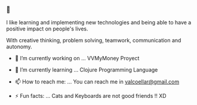 ### 👋

<!--


Here are some ideas to get you started:

- 🔭 I’m currently working on ...
- 🌱 I’m currently learning ...
- 👯 I’m looking to collaborate on ...
- 🤔 I’m looking for help with ...
- 💬 Ask me about ...
- 📫 How to reach me: ...
- 😄 Pronouns: ...
- ⚡ Fun fact: ...
-->

I like learning and implementing new technologies and being able to have a positive impact on people's lives.

With creative thinking, problem solving, teamwork, communication and autonomy.

- 🔭 I’m currently working on ... VVMyMoney Proyect
- 🌱 I’m currently learning ... Clojure Programming Language

- 📫 How to reach me: ...
You can reach me in valcoellar@gmail.com 


- ⚡ Fun facts: ... Cats and Keyboards are not good friends !!  XD

